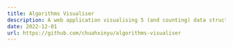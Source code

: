 ```yaml
---
title: Algorithms Visualiser
description: A web application visualising 5 (and counting) data structures and algorithms; provided multiple visualisation settings as well as step‑by‑step explanations describing how each algorithm works and its best, worst and average cases and time complexities. 🏆 Won Best Tech (Individual) at SummerHack 2022, organised by CISSA.
date: 2022-12-01
url: https://github.com/chuahxinyu/algorithms-visualiser
---
```

